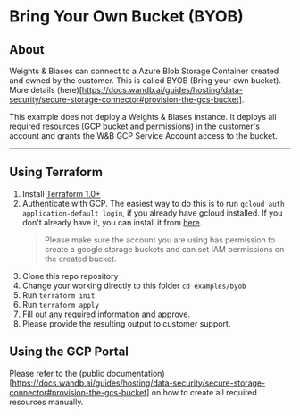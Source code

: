 # Bring Your Own Bucket (BYOB)

## About

Weights & Biases can connect to a Azure Blob Storage Container created and owned by the customer. This is called BYOB (Bring your own bucket). More details (here)[https://docs.wandb.ai/guides/hosting/data-security/secure-storage-connector#provision-the-gcs-bucket].

This example does not deploy a Weights & Biases instance. It deploys all required resources (GCP bucket and permissions) in the customer's account and grants the W&B GCP Service Account access to the bucket.

---

## Using Terraform

1. Install [Terraform
   1.0+](https://learn.hashicorp.com/tutorials/terraform/install-cli?in=terraform/gcp-get-started)
2. Authenticate with GCP. The easiest way to do this is to run `gcloud auth
   application-default login`, if you already have gcloud installed. If you
   don't already have it, you can install it from
   [here](https://cloud.google.com/sdk/docs/install).
   > Please make sure the
   > account you are using has permission to create a
   > google storage buckets and can set IAM permissions on the created bucket.
3. Clone this repo repository
4. Change your working directly to this folder `cd examples/byob`
5. Run `terraform init`
6. Run `terraform apply`
7. Fill out any required information and approve.
8. Please provide the resulting output to customer support.

## Using the GCP Portal

Please refer to the (public documentation)[https://docs.wandb.ai/guides/hosting/data-security/secure-storage-connector#provision-the-gcs-bucket] on how to create all required resources manually.

